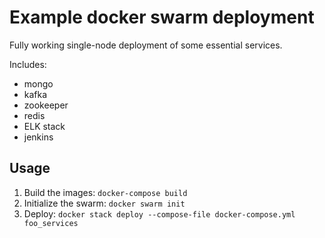 # Example docker swarm deployment

Fully working single-node deployment of some essential services.

Includes:

- mongo
- kafka
- zookeeper
- redis
- ELK stack
- jenkins

## Usage

1. Build the images: `docker-compose build`
2. Initialize the swarm: `docker swarm init`
3. Deploy: `docker stack deploy --compose-file docker-compose.yml foo_services`
